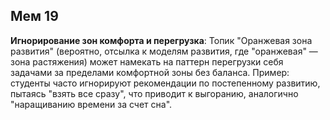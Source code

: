 ## Мем 19

**Игнорирование зон комфорта и перегрузка**: Топик "Оранжевая зона развития" (вероятно, отсылка к моделям развития, где "оранжевая" — зона растяжения) может намекать на паттерн перегрузки себя задачами за пределами комфортной зоны без баланса. Пример: студенты часто игнорируют рекомендации по постепенному развитию, пытаясь "взять все сразу", что приводит к выгоранию, аналогично "наращиванию времени за счет сна".